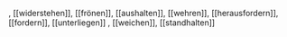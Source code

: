 , [[widerstehen]], [[frönen]], [[aushalten]], [[wehren]], [[herausfordern]], [[fordern]], [[unterliegen]]
, [[weichen]], [[standhalten]]
